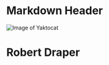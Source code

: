 # Markdown Header 
![Image of Yaktocat](https://octodex.github.com/images/yaktocat.png)
# Robert Draper

